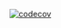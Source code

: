[![codecov](https://codecov.io/github/Raipo7/TeamN2/branch/Vlad3/graph/badge.svg?token=Y8ZFLNSQH8)](https://codecov.io/github/Raipo7/TeamN2)